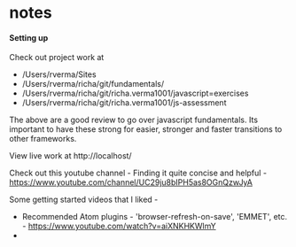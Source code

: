 # notes

#### Setting up ####

Check out project work at
* /Users/rverma/Sites
* /Users/rverma/richa/git/fundamentals/
* /Users/rverma/richa/git/richa.verma1001/javascript=exercises
* /Users/rverma/richa/git/richa.verma1001/js-assessment

The above are a good review to go over javascript fundamentals. Its important to have these strong for easier, stronger and faster transitions to other frameworks.

View live work at http://localhost/

Check out this youtube channel - Finding it quite concise and helpful - https://www.youtube.com/channel/UC29ju8bIPH5as8OGnQzwJyA

Some getting started videos that I liked -

* Recommended Atom plugins - 'browser-refresh-on-save', 'EMMET', etc. - https://www.youtube.com/watch?v=aiXNKHKWlmY
*
